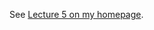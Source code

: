 See [Lecture 5 on my homepage](http://polaris.s.kanazawa-u.ac.jp/~npozar/class/intro-fortran-2016/lec05.html).
